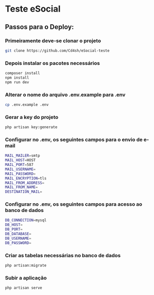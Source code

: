# Teste eSocial
## Passos para o Deploy:
### Primeiramente deve-se clonar o projeto
``` bash
git clone https://github.com/Cd4sh/eSocial-teste
```
### Depois instalar os pacotes necessários
``` bash
composer install
npm install
npm run dev
```
### Alterar o nome do arquivo .env.example para .env
``` bash
cp .env.example .env
```
### Gerar a key do projeto
``` bash
php artisan key:generate
```
### Configurar no .env, os seguintes campos para o envio de e-mail
``` bash
MAIL_MAILER=smtp
MAIL_HOST=HOST
MAIL_PORT=587
MAIL_USERNAME=
MAIL_PASSWORD=
MAIL_ENCRYPTION=tls
MAIL_FROM_ADDRESS=
MAIL_FROM_NAME=
DESTINATION_MAIL=
```
### Configurar no .env, os seguintes campos para acesso ao banco de dados
``` bash
DB_CONNECTION=mysql
DB_HOST=
DB_PORT=
DB_DATABASE=
DB_USERNAME=
DB_PASSWORD=
```
### Criar as tabelas necessárias no banco de dados
``` bash
php artisan:migrate
```
### Subir a aplicação
``` bash
php artisan serve
```